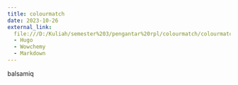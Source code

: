 ```yaml
---
title: colourmatch
date: 2023-10-26
external_link:
  file:///D:/Kuliah/semester%203/pengantar%20rpl/colourmatch/colourmatch.pdfpitmebu/r7079
  - Hugo
  - Wowchemy
  - Markdown
---
```


balsamiq

<!--more-->
